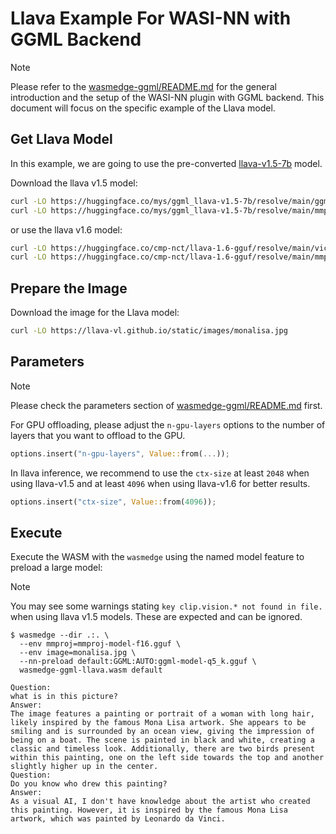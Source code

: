 # Llava Example For WASI-NN with GGML Backend

> [!NOTE]
> Please refer to the [wasmedge-ggml/README.md](../README.md) for the general introduction and the setup of the WASI-NN plugin with GGML backend. This document will focus on the specific example of the Llava model.

## Get Llava Model

In this example, we are going to use the pre-converted [llava-v1.5-7b](https://huggingface.co/mys/ggml_llava-v1.5-7b) model.

Download the llava v1.5 model:

```bash
curl -LO https://huggingface.co/mys/ggml_llava-v1.5-7b/resolve/main/ggml-model-q5_k.gguf
curl -LO https://huggingface.co/mys/ggml_llava-v1.5-7b/resolve/main/mmproj-model-f16.gguf
```

or use the llava v1.6 model:

```bash
curl -LO https://huggingface.co/cmp-nct/llava-1.6-gguf/resolve/main/vicuna-7b-q5_k.gguf
curl -LO https://huggingface.co/cmp-nct/llava-1.6-gguf/resolve/main/mmproj-vicuna7b-f16.gguf
```

## Prepare the Image

Download the image for the Llava model:

```bash
curl -LO https://llava-vl.github.io/static/images/monalisa.jpg
```

## Parameters

> [!NOTE]
> Please check the parameters section of [wasmedge-ggml/README.md](https://github.com/second-state/WasmEdge-WASINN-examples/tree/master/wasmedge-ggml#parameters) first.

For GPU offloading, please adjust the `n-gpu-layers` options to the number of layers that you want to offload to the GPU.

```rust
options.insert("n-gpu-layers", Value::from(...));
```

In llava inference, we recommend to use the `ctx-size` at least `2048` when using llava-v1.5 and at least `4096` when using llava-v1.6 for better results.

```rust
options.insert("ctx-size", Value::from(4096));
```

## Execute

Execute the WASM with the `wasmedge` using the named model feature to preload a large model:

> [!NOTE]
> You may see some warnings stating `key clip.vision.* not found in file.` when using llava v1.5 models. These are expected and can be ignored.

```console
$ wasmedge --dir .:. \
  --env mmproj=mmproj-model-f16.gguf \
  --env image=monalisa.jpg \
  --nn-preload default:GGML:AUTO:ggml-model-q5_k.gguf \
  wasmedge-ggml-llava.wasm default

Question:
what is in this picture?
Answer:
The image features a painting or portrait of a woman with long hair, likely inspired by the famous Mona Lisa artwork. She appears to be smiling and is surrounded by an ocean view, giving the impression of being on a boat. The scene is painted in black and white, creating a classic and timeless look. Additionally, there are two birds present within this painting, one on the left side towards the top and another slightly higher up in the center.
Question:
Do you know who drew this painting?
Answer:
As a visual AI, I don't have knowledge about the artist who created this painting. However, it is inspired by the famous Mona Lisa artwork, which was painted by Leonardo da Vinci.
```
